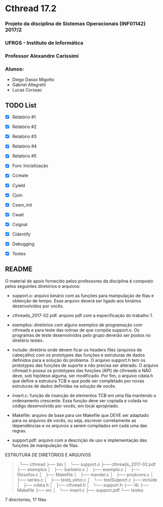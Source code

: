 # Cthread 17.2 #
### Projeto da disciplina de Sistemas Operacionais (INF01142) 2017/2 ###
### UFRGS - Instituto de Informática ##
### Professor Alexandre Carissimi ###
### Alunos: ###
* Diego Dasso Migotto
* Gabriel Allegretti
* Lucas Corssac

## TODO List ##

- [x] Relatório #1
- [X] Relatório #2 
- [X] Relatório #3
- [X] Relatório #4
- [X] Relatório #5
- [X] Func Inicialização
- [X] Ccreate
- [X] Cyield
- [X] Cjoin
- [X] Csem_init
- [X] Cwait
- [X] Csignal
- [X] Cidentify
- [X] Debugging
- [X] Testes


## README

O material de apoio fornecido pelos professores da disciplina é composto pelos seguintes diretórios e arquivos:

- support.o: arquivo binário com as funções para manipulação de filas e obtenção de tempo. Esse arquivo deverá ser ligado aos binários desenvolvidos por vocês.

- cthreads_2017-02.pdf: arquivo pdf com a especificação do trabalho 1.

- exemplos: diretórios com alguns exemplos de programação com cthreads e para teste das rotinas de que compõe support.o. Os programas de teste desenvolvidos pelo grupo deverão ser postos no diretório testes.

- include: diretório onde devem ficar os headers files (arquivos de cabeçalho) com os prototypes das funções e estruturas de dados definidos para a solução do problema. O arquivo support.h tem os prototypes das funções de suporte e não precisa ser alterado. O arquivo cthread.h possui os prototypes das funções (API) de cthreads e NÃO deve, sob hipótese alguma, ser modificado. Por fim, o arquivo cdata.h que define a estrutura TCB e que pode ser completado por novas estruturas de dados definidas na solução de vocês.

- insert.c: função de inserção de elementos TCB em uma fila mantendo o ordenamento crescente. Essa função deve ser copiada e colada no código desenvolvido por vocês, em local apropriado.

- Makefile: arquivo de base para um Makefile que DEVE ser adaptado para os arquivos de vocês, ou seja, escrever corretamente as dependências e os arquivos a serem compilados em cada uma das regras.

- support.pdf: arquivo com a descrição de uso e implementação das funções de manipulação de filas.




ESTRUTURA DE DIRETÓRIOS E ARQUIVOS

> .
> └── cthread 
>     ├── bin 
>     │   └── support.o 
>     ├── cthreads_2017-02.pdf 
>     ├── exemplos 
>     │   ├── barbeiro.c 
>     │   ├── exemplo.c 
>     │   ├── filosofos.c 
>     │   ├── Makefile 
>     │   ├── mandel.c 
>     │   ├── prodcons.c 
>     │   ├── series.c 
>     │   ├── teste_vetor.c 
>     │   └── testSupport.c 
>     ├── include 
>     │   ├── cdata.h 
>     │   ├── cthread.h 
>     │   └── support.h 
>     ├── lib 
>     ├── Makefile 
>     ├── src 
>     │   └── insert.c 
>     ├── support.pdf 
>     └── testes 

7 directories, 17 files

